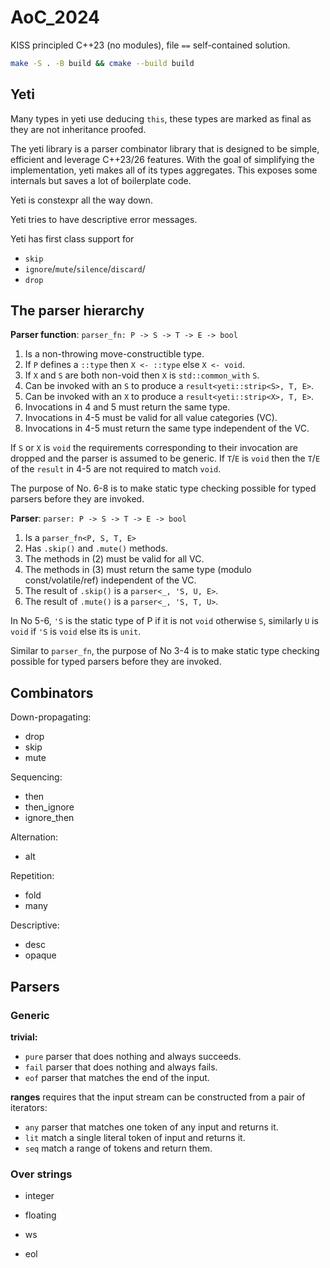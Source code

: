 # AoC_2024

KISS principled C++23 (no modules), file `==` self-contained solution.

```sh
make -S . -B build && cmake --build build
```

## Yeti

Many types in yeti use deducing `this`, these types are marked as final as they are not inheritance proofed.

The yeti library is a parser combinator library that is designed to be
simple, efficient and leverage  C++23/26 features. With the goal of
simplifying the implementation, yeti makes all of its types aggregates.
This exposes some internals but saves a lot of boilerplate code.

Yeti is constexpr all the way down.

Yeti tries to have descriptive error messages.

Yeti has first class support for

- `skip`
- `ignore`/`mute`/`silence`/`discard`/
- `drop`

## The parser hierarchy

__Parser function__: `parser_fn: P -> S -> T -> E -> bool`

1. Is a non-throwing move-constructible type.
2. If `P` defines a `::type` then `X <- ::type` else `X <- void`.
3. If `X` and `S` are both non-void then `X` is `std::common_with` `S`.
4. Can be invoked with an `S` to produce a `result<yeti::strip<S>, T, E>`.
5. Can be invoked with an `X` to produce a `result<yeti::strip<X>, T, E>`.
6. Invocations in 4 and 5 must return the same type.
7. Invocations in 4-5 must be valid for all value categories (VC).
8. Invocations in 4-5 must return the same type independent of the VC.

If `S` or `X` is `void` the requirements corresponding to their invocation are dropped
and the parser is assumed to be generic.
If `T`/`E` is `void` then the `T`/`E` of the `result` in 4-5 are not required to match `void`.

The purpose of No. 6-8 is to make static type checking possible for typed
parsers before they are invoked.

__Parser__: `parser: P -> S -> T -> E -> bool`

1. Is a `parser_fn<P, S, T, E>`
2. Has `.skip()` and `.mute()` methods.
3. The methods in (2) must be valid for all VC.
4. The methods in (3) must return the same type (modulo const/volatile/ref) independent of the VC.
5. The result of `.skip()` is a `parser<_, 'S, U, E>`.
6. The result of `.mute()` is a `parser<_, 'S, T, U>`.

In No 5-6, `'S` is the static type of P if it is not `void` otherwise `S`, similarly `U` is `void`
if `'S` is `void` else its is `unit`.

Similar to `parser_fn`, the purpose of No 3-4 is to make static type checking
possible for typed parsers before they are invoked.

## Combinators

Down-propagating:

- drop
- skip
- mute

Sequencing:

- then
- then_ignore
- ignore_then

Alternation:

- alt

Repetition:

- fold
- many

Descriptive:

- desc
- opaque

## Parsers

### Generic

__trivial:__

- `pure` parser that does nothing and always succeeds.
- `fail` parser that does nothing and always fails.
- `eof` parser that matches the end of the input.

__ranges__ requires that the input stream can be constructed from a pair of iterators:

- `any` parser that matches one token of any input and returns it.
- `lit` match a single literal token of input and returns it.
- `seq` match a range of tokens and return them.

### Over strings

- integer
- floating

- ws
- eol

